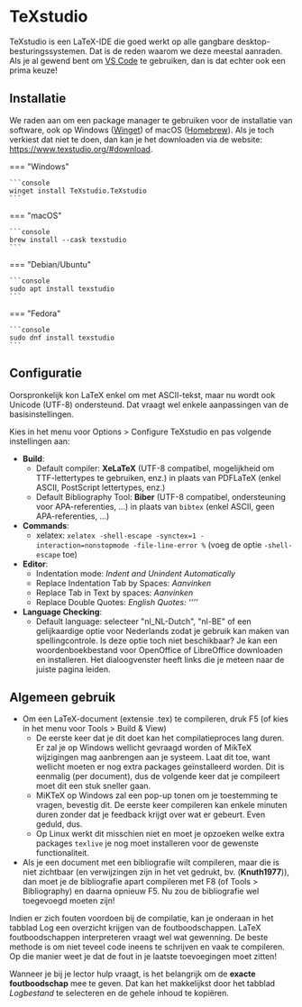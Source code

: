 # TeXstudio

TeXstudio is een LaTeX-IDE die goed werkt op alle gangbare desktop-besturingssystemen. Dat is de reden waarom we deze meestal aanraden. Als je al gewend bent om [VS Code](installatie-vscode.md) te gebruiken, dan is dat echter ook een prima keuze!

## Installatie

We raden aan om een package manager te gebruiken voor de installatie van software, ook op Windows ([Winget](https://learn.microsoft.com/en-us/windows/package-manager/winget/)) of macOS ([Homebrew](https://brew.sh/)). Als je toch verkiest dat niet te doen, dan kan je het downloaden via de website: <https://www.texstudio.org/#download>.

=== "Windows"

    ```console
    winget install TeXstudio.TeXstudio
    ```

=== "macOS"

    ```console
    brew install --cask texstudio
    ```

=== "Debian/Ubuntu"

    ```console
    sudo apt install texstudio
    ```

=== "Fedora"

    ```console
    sudo dnf install texstudio
    ```

## Configuratie

Oorspronkelijk kon LaTeX enkel om met ASCII-tekst, maar nu wordt ook Unicode (UTF-8) ondersteund. Dat vraagt wel enkele aanpassingen van de basisinstellingen.

Kies in het menu voor Options > Configure TeXstudio en pas volgende instellingen aan:

- **Build**:
    - Default compiler: **XeLaTeX** (UTF-8 compatibel, mogelijkheid om TTF-lettertypes te gebruiken, enz.) in plaats van PDFLaTeX (enkel ASCII, PostScript lettertypes, enz.)
    - Default Bibliography Tool: **Biber** (UTF-8 compatibel, ondersteuning voor APA-referenties, ...) in plaats van `bibtex` (enkel ASCII, geen APA-referenties, ...)
- **Commands**:
    - xelatex: `xelatex -shell-escape -synctex=1 -interaction=nonstopmode -file-line-error %` (voeg de optie `-shell-escape` toe)
- **Editor**:
    - Indentation mode: *Indent and Unindent Automatically*
    - Replace Indentation Tab by Spaces: *Aanvinken*
    - Replace Tab in Text by spaces: *Aanvinken*
    - Replace Double Quotes: *English Quotes: ‘‘’’*
- **Language Checking**:
    - Default language: selecteer "nl_NL-Dutch", "nl-BE" of een gelijkaardige optie voor Nederlands zodat je gebruik kan maken van spellingcontrole. Is deze optie toch niet beschikbaar? Je kan een woordenboekbestand voor OpenOffice of LibreOffice downloaden en installeren. Het dialoogvenster heeft links die je meteen naar de juiste pagina leiden.

## Algemeen gebruik

- Om een LaTeX-document (extensie .tex) te compileren, druk F5 (of kies in het menu voor Tools > Build & View)
    - De eerste keer dat je dit doet kan het compilatieproces lang duren. Er zal je op Windows wellicht gevraagd worden of MikTeX wijzigingen mag aanbrengen aan je systeem. Laat dit toe, want wellicht moeten er nog extra packages geïnstalleerd worden. Dit is eenmalig (per document), dus de volgende keer dat je compileert moet dit een stuk sneller gaan.
    - MiKTeX op Windows zal een pop-up tonen om je toestemming te vragen, bevestig dit. De eerste keer compileren kan enkele minuten duren zonder dat je feedback krijgt over wat er gebeurt. Even geduld, dus.
    - Op Linux werkt dit misschien niet en moet je opzoeken welke extra packages `texlive` je nog moet installeren voor de gewenste functionaliteit.
- Als je een document met een bibliografie wilt compileren, maar die is niet zichtbaar (en verwijzingen zijn in het vet gedrukt, bv. (**Knuth1977**)), dan moet je de bibliografie apart compileren met F8 (of Tools > Bibliography) en daarna opnieuw F5. Nu zou de bibliografie wel toegevoegd moeten zijn!

Indien er zich fouten voordoen bij de compilatie, kan je onderaan in het tabblad Log een overzicht krijgen van de foutboodschappen. LaTeX foutboodschappen interpreteren vraagt wel wat gewenning. De beste methode is om niet teveel code ineens te schrijven en vaak te compileren. Op die manier weet je dat de fout in je laatste toevoegingen moet zitten!

Wanneer je bij je lector hulp vraagt, is het belangrijk om de **exacte foutboodschap** mee te geven. Dat kan het makkelijkst door het tabblad *Logbestand* te selecteren en de gehele inhoud te kopiëren.
